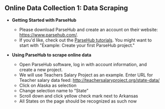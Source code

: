 ## Online Data Collection 1: Data Scraping

- **Getting Started with ParseHub**
  -   Please download ParseHub and create an account on their website: https://www.parsehub.com/.
  -   If you'd like, check out the [ParseHub tutorials](https://help.parsehub.com/hc/en-us/categories/202638628-Using-ParseHub). You might want to start with "Example: Create your first ParseHub project."
  
  
- **Using ParseHub to scrape online data**
  -   Open ParseHub software, log in with account information, and create a new project.
  -   We will use Teachers Salary Project as an example. Enter URL for Teacher salary data feed: http://teachersalaryproject.org/state-data/
  -   Click on Alaska as selection 
    - Change selection name to “State” 
    - Scroll down and click yellow check mark next to Arkansas 
    - All States on the page should be recognized as such now
